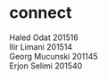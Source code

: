 # connect

Haled Odat 201516 <br />
Ilir Limani 201514 <br />
Georg Mucunski 201145 <br />
Erjon Selimi 201540 <br />
